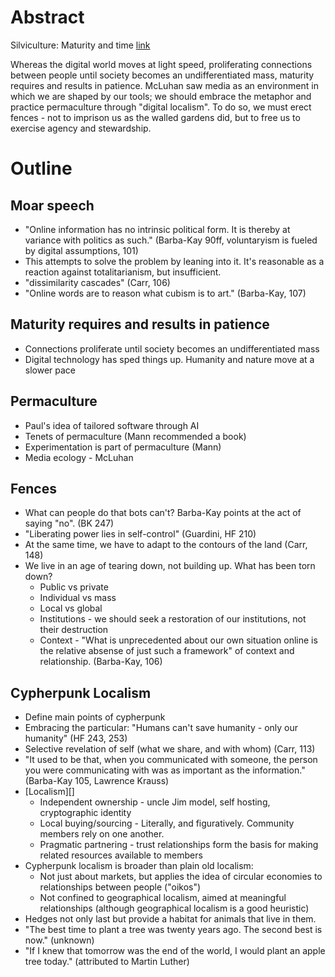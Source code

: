# Abstract

Silviculture: Maturity and time [link](./08.md)

Whereas the digital world moves at light speed, proliferating connections between people until society becomes an undifferentiated mass, maturity requires and results in patience. McLuhan saw media as an environment in which we are shaped by our tools; we should embrace the metaphor and practice permaculture through "digital localism". To do so, we must erect fences - not to imprison us as the walled gardens did, but to free us to exercise agency and stewardship.

# Outline

## Moar speech

- "Online information has no intrinsic political form. It is thereby at variance with politics as such." (Barba-Kay 90ff, voluntaryism is fueled by digital assumptions, 101)
- This attempts to solve the problem by leaning into it. It's reasonable as a reaction against totalitarianism, but insufficient.
- "dissimilarity cascades" (Carr, 106)
- "Online words are to reason what cubism is to art." (Barba-Kay, 107)

## Maturity requires and results in patience

- Connections proliferate until society becomes an undifferentiated mass
- Digital technology has sped things up. Humanity and nature move at a slower pace

## Permaculture

- Paul's idea of tailored software through AI
- Tenets of permaculture (Mann recommended a book)
- Experimentation is part of permaculture (Mann)
- Media ecology - McLuhan

## Fences

- What can people do that bots can't? Barba-Kay points at the act of saying "no". (BK 247)
- "Liberating power lies in self-control" (Guardini, HF 210)
- At the same time, we have to adapt to the contours of the land (Carr, 148)
- We live in an age of tearing down, not building up. What has been torn down?
  - Public vs private
  - Individual vs mass
  - Local vs global
  - Institutions - we should seek a restoration of our institutions, not their destruction
  - Context - "What is unprecedented about our own situation online is the relative absense of just such a framework" of context and relationship. (Barba-Kay, 106)

## Cypherpunk Localism

- Define main points of cypherpunk
- Embracing the particular: "Humans can't save humanity - only our humanity" (HF 243, 253)
- Selective revelation of self (what we share, and with whom) (Carr, 113)
- "It used to be that, when you communicated with someone, the person you were communicating with was as important as the information." (Barba-Kay 105, Lawrence Krauss)
- [Localism][]
  - Independent ownership - uncle Jim model, self hosting, cryptographic identity
  - Local buying/sourcing - Literally, and figuratively. Community members rely on one another.
  - Pragmatic partnering - trust relationships form the basis for making related resources available to members
- Cypherpunk localism is broader than plain old localism:
  - Not just about markets, but applies the idea of circular economies to relationships between people ("oikos")
  - Not confined to geographical localism, aimed at meaningful relationships (although geographical localism is a good heuristic)
- Hedges not only last but provide a habitat for animals that live in them.
- "The best time to plant a tree was twenty years ago. The second best is now." (unknown)
- "If I knew that tomorrow was the end of the world, I would plant an apple tree today." (attributed to Martin Luther)
